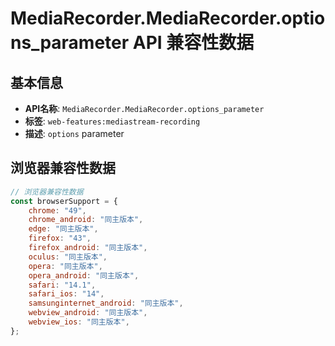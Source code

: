 # MediaRecorder.MediaRecorder.options_parameter API 兼容性数据

## 基本信息

- **API名称**: `MediaRecorder.MediaRecorder.options_parameter`
- **标签**: `web-features:mediastream-recording`
- **描述**: `options` parameter

## 浏览器兼容性数据

```javascript
// 浏览器兼容性数据
const browserSupport = {
    chrome: "49",
    chrome_android: "同主版本",
    edge: "同主版本",
    firefox: "43",
    firefox_android: "同主版本",
    oculus: "同主版本",
    opera: "同主版本",
    opera_android: "同主版本",
    safari: "14.1",
    safari_ios: "14",
    samsunginternet_android: "同主版本",
    webview_android: "同主版本",
    webview_ios: "同主版本",
};

```

